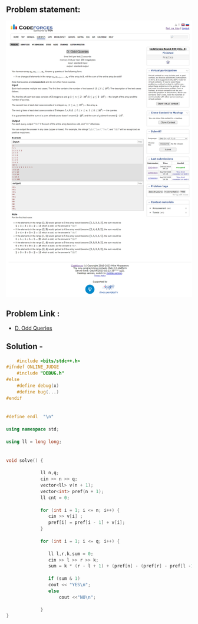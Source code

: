 ## Problem statement:
![D. Odd Queries](/Prefix%20Sum/Assets/D.%20Odd%20Queries.png)

## Problem Link : 
- [D. Odd Queries](https://codeforces.com/contest/1807/problem/D)

## Solution - 
```c++
    #include <bits/stdc++.h>
#ifndef ONLINE_JUDGE
    #include "DEBUG.h"
#else
    #define debug(x)
    #define bug(...)
#endif


#define endl  "\n"

using namespace std;

using ll = long long;


void solve() {
              
             ll n,q;
             cin >> n >> q;
             vector<ll> v(n + 1);
             vector<int> pref(n + 1);
             ll cnt = 0;

             for (int i = 1; i <= n; i++) {
                cin >> v[i] ;
                pref[i] = pref[i - 1] + v[i];
             }
            
             for (int i = 1; i <= q; i++) {
                
                ll l,r,k,sum = 0;
                cin >> l >> r >> k;
                sum = k * (r - l + 1) + (pref[n] - (pref[r] - pref[l -1]));

                if (sum & 1) 
                cout << "YES\n";
                else 
                    cout <<"NO\n";

             }  
}
```